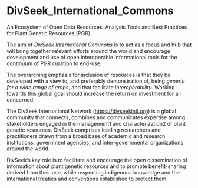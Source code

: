 # DivSeek_International_Commons
An Ecosystem of Open Data Resources, Analysis Tools and Best Practices for Plant Genetic Resources (PGR).

The aim of _DivSeek International Commons_ is to act as a focus and hub that will bring together relevant efforts around the world and encourage development and use of open interoperable informational tools for the continuum of PGR curation to end-use. 

The overarching emphasis for inclusion of resources is that they be developed with a view to, and preferably demonstration of, being *generic for a wide range of crops*, and that facilitate *interoperability*. Working towards this global goal should increase the return on investment for all concerned.

The DivSeek International Network (https://divseekintl.org) is a global community that connects, combines and communicates expertise among stakeholders engaged in the management1 and characterization2 of plant genetic resources. DivSeek comprises leading researchers and practitioners drawn from a broad base of academic and research institutions, government agencies, and inter-governmental organizations around the world. 

DivSeek’s key role is to facilitate and encourage the open dissemination of information about plant genetic resources and to promote benefit-sharing derived from their use, while respecting indigenous knowledge and the international treaties and conventions established to protect them.

